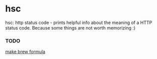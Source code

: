# hsc

hsc: http status code - prints helpful info about the meaning of a HTTP status code. Because some things are not worth memorizing :)

### TODO

[make brew formula](https://github.com/Homebrew/brew/blob/master/docs/Formula-Cookbook.md)